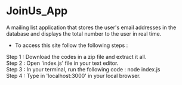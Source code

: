# JoinUs_App
 A mailing list application that stores the user's email addresses in the database and displays the total number to the user in real time.
 
 * To access this site follow the following steps :
 
 Step 1 : Download the codes in a zip file and extract it all.\
 Step 2 : Open 'index.js' file in your text editor.\
 Step 3 : In your terminal, run the following code : node index.js\
 Step 4 : Type in 'localhost:3000' in your local browser.
 
